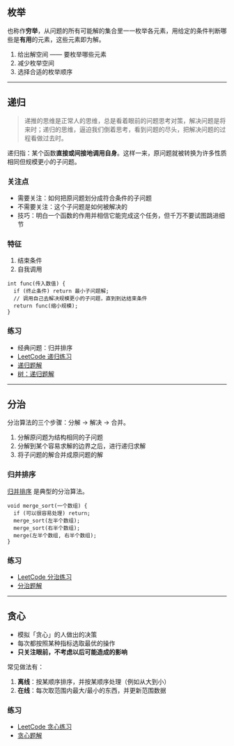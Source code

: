 ## 枚举

也称作**穷举**，从问题的所有可能解的集合里一一枚举各元素，用给定的条件判断哪些是**有用**的元素，这些元素即为解。

1. 给出解空间 —— 要枚举哪些元素
2. 减少枚举空间
3. 选择合适的枚举顺序

----

## 递归

> 递推的思维是正常人的思维，总是看着眼前的问题思考对策，解决问题是将来时；递归的思维，逼迫我们倒着思考，看到问题的尽头，把解决问题的过程看做过去时。

递归指：某个函数**直接或间接地调用自身**。这样一来，原问题就被转换为许多性质相同但规模更小的子问题。

### 关注点

- 需要关注：如何把原问题划分成符合条件的子问题
- 不需要关注：这个子问题是如何被解决的
- 技巧：明白一个函数的作用并相信它能完成这个任务，但千万不要试图跳进细节

### 特征

1. 结束条件
2. 自我调用

```
int func(传入数值) {
  if (终止条件) return 最小子问题解;
  // 调用自己去解决规模更小的子问题，直到到达结束条件
  return func(缩小规模);
}
```

### 练习

- 经典问题：归并排序
- [LeetCode 递归练习](https://leetcode-cn.com/tag/recursion/)
- [递归题解](algorithm/recursion/)
- [树：递归题解](data-structure/tree/recursion)

----

## 分治

分治算法的三个步骤：分解 -> 解决 -> 合并。

1. 分解原问题为结构相同的子问题
2. 分解到某个容易求解的边界之后，进行递归求解
3. 将子问题的解合并成原问题的解

### 归并排序

[归并排序](http://jalan.space/interview/algorithm/base/sort/merge-sort.html) 是典型的分治算法。

```
void merge_sort(一个数组) {
  if (可以很容易处理) return;
  merge_sort(左半个数组);
  merge_sort(右半个数组);
  merge(左半个数组, 右半个数组);
}
```

### 练习

- [LeetCode 分治练习](https://leetcode-cn.com/tag/divide-and-conquer/?utm_source=LCUS&utm_medium=banner_redirect&utm_campaign=transfer2china)
- [分治题解](algorithm/divide-and-conquer/)

----

## 贪心

- 模拟「贪心」的人做出的决策
- 每次都按照某种指标选取最优的操作
- **只关注眼前，不考虑以后可能造成的影响**

常见做法有：

1. **离线**：按某顺序排序，并按某顺序处理（例如从大到小）
2. **在线**：每次取范围内最大/最小的东西，并更新范围数据

### 练习

- [LeetCode 贪心练习](https://leetcode-cn.com/tag/greedy/)
- [贪心题解](algorithm/greedy/)
